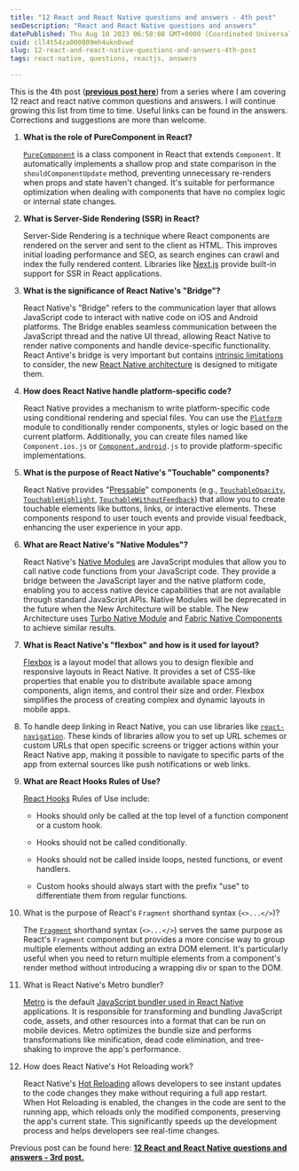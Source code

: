 ```yaml
---
title: "12 React and React Native questions and answers - 4th post"
seoDescription: "React and React Native questions and answers"
datePublished: Thu Aug 10 2023 06:58:08 GMT+0000 (Coordinated Universal Time)
cuid: cll4t54za000809mh4ukn0vwd
slug: 12-react-and-react-native-questions-and-answers-4th-post
tags: react-native, questions, reactjs, answers

---
```


This is the 4th post ([**previous post here**](https://osiel.hashnode.dev/12-react-and-react-native-questions-and-answers-3rd-post)) from a series where I am covering 12 react and react native common questions and answers. I will continue growing this list from time to time. Useful links can be found in the answers. Corrections and suggestions are more than welcome.

1. **What is the role of PureComponent in React?**
    
    [`PureComponent`](https://react.dev/reference/react/PureComponent) is a class component in React that extends `Component`. It automatically implements a shallow prop and state comparison in the `shouldComponentUpdate` method, preventing unnecessary re-renders when props and state haven't changed. It's suitable for performance optimization when dealing with components that have no complex logic or internal state changes.
    
2. **What is Server-Side Rendering (SSR) in React?**
    
    Server-Side Rendering is a technique where React components are rendered on the server and sent to the client as HTML. This improves initial loading performance and SEO, as search engines can crawl and index the fully rendered content. Libraries like [Next.js](https://nextjs.org/) provide built-in support for SSR in React applications.
    
3. **What is the significance of React Native's "Bridge"?**
    
    React Native's "Bridge" refers to the communication layer that allows JavaScript code to interact with native code on iOS and Android platforms. The Bridge enables seamless communication between the JavaScript thread and the native UI thread, allowing React Native to render native components and handle device-specific functionality. React Antive's bridge is very important but contains [intrinsic limitations](https://reactnative.dev/docs/the-new-architecture/why#old-architectures-issues) to consider, the new [React Native architecture](https://reactnative.dev/docs/the-new-architecture/why#new-architectures-improvements) is designed to mitigate them.
    
4. **How does React Native handle platform-specific code?**
    
    React Native provides a mechanism to write platform-specific code using conditional rendering and special files. You can use the [`Platform`](https://reactnative.dev/docs/platform) module to conditionally render components, styles or logic based on the current platform. Additionally, you can create files named like `Component.ios.js` or [`Component.android`](http://Component.android)`.js` to provide platform-specific implementations.
    
5. **What is the purpose of React Native's "Touchable" components?**
    
    React Native provides "[Pressable](https://reactnative.dev/docs/pressable)" components (e.g., [`TouchableOpacity`](https://reactnative.dev/docs/touchableopacity), [`TouchableHighlight`](https://reactnative.dev/docs/touchablehighlight), [`TouchableWithoutFeedback`](https://reactnative.dev/docs/touchablewithoutfeedback)) that allow you to create touchable elements like buttons, links, or interactive elements. These components respond to user touch events and provide visual feedback, enhancing the user experience in your app.
    
6. **What are React Native's "Native Modules"?**
    
    React Native's [Native Modules](https://reactnative.dev/docs/native-modules-intro) are JavaScript modules that allow you to call native code functions from your JavaScript code. They provide a bridge between the JavaScript layer and the native platform code, enabling you to access native device capabilities that are not available through standard JavaScript APIs. Native Modules will be deprecated in the future when the New Architecture will be stable. The New Architecture uses [Turbo Native Module](https://reactnative.dev/docs/the-new-architecture/pillars-turbomodules) and [Fabric Native Components](https://reactnative.dev/docs/the-new-architecture/pillars-fabric-components) to achieve similar results.
    
7. **What is React Native's "flexbox" and how is it used for layout?**
    
    [Flexbox](https://reactnative.dev/docs/flexbox) is a layout model that allows you to design flexible and responsive layouts in React Native. It provides a set of CSS-like properties that enable you to distribute available space among components, align items, and control their size and order. Flexbox simplifies the process of creating complex and dynamic layouts in mobile apps.
    
8. To handle deep linking in React Native, you can use libraries like [`react-navigation`](https://reactnavigation.org/docs/deep-linking/). These kinds of libraries allow you to set up URL schemes or custom URLs that open specific screens or trigger actions within your React Native app, making it possible to navigate to specific parts of the app from external sources like push notifications or web links.
    
9. **What are React Hooks Rules of Use?**
    
    [React Hooks](https://react.dev/reference/react) Rules of Use include:
    
    * Hooks should only be called at the top level of a function component or a custom hook.
        
    * Hooks should not be called conditionally.
        
    * Hooks should not be called inside loops, nested functions, or event handlers.
        
    * Custom hooks should always start with the prefix "use" to differentiate them from regular functions.
        
10. What is the purpose of React's `Fragment` shorthand syntax (`<>...</>`)?
    
    The [`Fragment`](https://react.dev/reference/react/Fragment) shorthand syntax (`<>...</>`) serves the same purpose as React's `Fragment` component but provides a more concise way to group multiple elements without adding an extra DOM element. It's particularly useful when you need to return multiple elements from a component's render method without introducing a wrapping div or span to the DOM.
    
11. What is React Native's Metro bundler?
    
    [Metro](https://facebook.github.io/metro/) is the default [JavaScript bundler used in React Native](https://reactnative.dev/docs/metro) applications. It is responsible for transforming and bundling JavaScript code, assets, and other resources into a format that can be run on mobile devices. Metro optimizes the bundle size and performs transformations like minification, dead code elimination, and tree-shaking to improve the app's performance.
    
12. How does React Native's Hot Reloading work?
    
    React Native's [Hot Reloading](https://reactnative.dev/blog/2016/03/24/introducing-hot-reloading) allows developers to see instant updates to the code changes they make without requiring a full app restart. When Hot Reloading is enabled, the changes in the code are sent to the running app, which reloads only the modified components, preserving the app's current state. This significantly speeds up the development process and helps developers see real-time changes.
    

Previous post can be found here: [**12 React and React Native questions and answers - 3rd post.**](https://osiel.hashnode.dev/12-react-and-react-native-questions-and-answers-3rd-post)